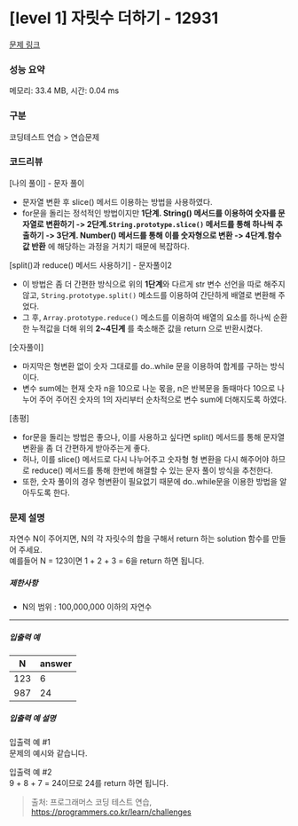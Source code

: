 # [level 1] 자릿수 더하기 - 12931 

[문제 링크](https://school.programmers.co.kr/learn/courses/30/lessons/12931) 

### 성능 요약

메모리: 33.4 MB, 시간: 0.04 ms

### 구분

코딩테스트 연습 > 연습문제

### 코드리뷰
[나의 풀이] - 문자 풀이
- 문자열 변환 후 slice() 메서드 이용하는 방법을 사용하였다.
- for문을 돌리는 정석적인 방법이지만
        **1단계. String() 메서드를 이용하여 숫자를 문자열로 변환하기
        -> 2단계.```String.prototype.slice()``` 메서드를 통해 하나씩 추출하기
        -> 3단계. Number() 메서드를 통해 이를 숫자형으로 변환
        -> 4단계.함수값 반환** 에 해당하는 과정을 거치기 때문에 복잡하다.

[split()과 reduce() 메서드 사용하기] - 문자풀이2
- 이 방법은 좀 더 간편한 방식으로 위의 **1단계**와 다르게 str 변수 선언을 따로 해주지 않고, ```String.prototype.split()``` 메소드를 이용하여 간단하게 배열로 변환해 주었다.
- 그 후, ```Array.prototype.reduce()``` 메소드를 이용하여 배열의 요소를 하나씩 순환한 누적값을 더해 위의 **2~4딘계** 를 축소해준 값을 return 으로 반환시켰다.

[숫자풀이]
- 마지막은 형변환 없이 숫자 그대로를 do..while 문을 이용하여 합계를 구하는 방식이다.
- 변수 sum에는 현재 숫자 n을 10으로 나눈 몫을, n은 반복문을 돌때마다 10으로 나누어 주어 주어진 숫자의 1의 자리부터 순차적으로 변수 sum에 더해지도록 하였다.

[총평]
- for문을 돌리는 방법은 좋으나, 이를 사용하고 싶다면 split() 메서드를 통해 문자열 변환을 좀 더 간편하게 받아주는게 좋다.
- 허나, 이를 slice() 메서드로 다시 나누어주고 숫자형 형 변환을 다시 해주어야 하므로 reduce() 메서드를 통해 한번에 해결할 수 있는 문자 풀이 방식을 추천한다.
- 또한, 숫자 풀이의 경우 형변환이 필요없기 때문에 do..while문을 이용한 방법을 알아두도록 한다.

### 문제 설명

<p>자연수 N이 주어지면, N의 각 자릿수의 합을 구해서 return 하는 solution 함수를 만들어 주세요.<br>
예를들어 N = 123이면 1 + 2 + 3 = 6을 return 하면 됩니다.</p>

<h5>제한사항</h5>

<ul>
<li>N의 범위 : 100,000,000 이하의 자연수</li>
</ul>

<hr>

<h5>입출력 예</h5>
<table class="table">
        <thead><tr>
<th>N</th>
<th>answer</th>
</tr>
</thead>
        <tbody><tr>
<td>123</td>
<td>6</td>
</tr>
<tr>
<td>987</td>
<td>24</td>
</tr>
</tbody>
      </table>
<h5>입출력 예 설명</h5>

<p>입출력 예 #1<br>
문제의 예시와 같습니다.</p>

<p>입출력 예 #2<br>
9 + 8 + 7 = 24이므로 24를 return 하면 됩니다.</p>


> 출처: 프로그래머스 코딩 테스트 연습, https://programmers.co.kr/learn/challenges
